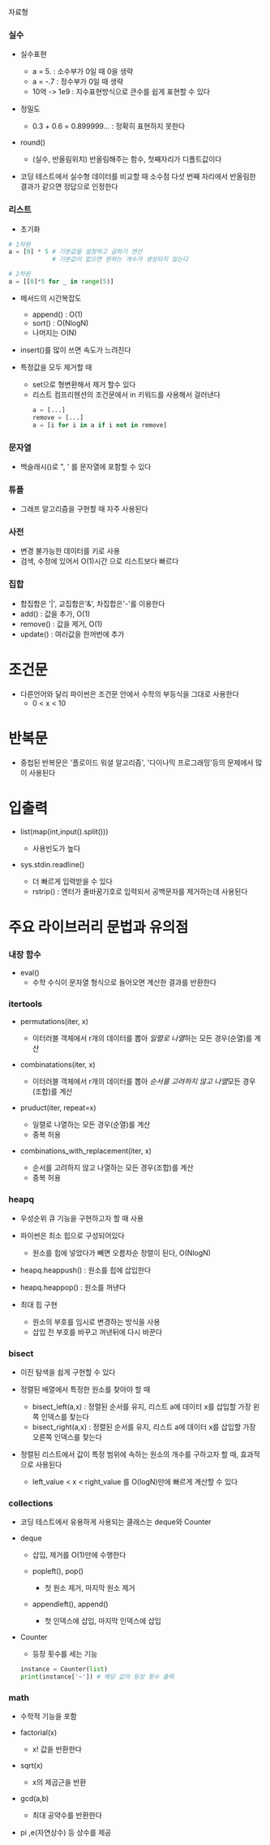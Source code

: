자료형
### 실수
- 실수표현
    - a = 5.    : 소수부가 0일 때 0을 생략
    - a = -.7   : 정수부가 0일 때 생략
    - 10억 -> 1e9   : 지수표현방식으로 큰수를 쉽게 표현할 수 있다

- 정밀도
    - 0.3 + 0.6 = 0.899999...   : 정확히 표현하지 못한다
- round()
    - (실수, 반올림위치) 반올림해주는 함수, 첫째자리가 디폴트값이다
    
- 코딩 테스트에서 실수형 데이터를 비교할 때 소수점 다섯 번째 자리에서 반올림한 결과가 같으면 정답으로 인정한다

### 리스트 
- 초기화
```py
# 1차원
a = [0] * 5 # 기본값을 설정하고 곱하기 연산
            # 기본값이 없으면 원하는 개수가 생성되지 않는다

# 2차원
a = [[0]*5 for _ in range(5)]

```
- 메서드의 시간복잡도
    - append() : O(1)
    - sort() : O(NlogN)
    - 나머지는 O(N)
    
- insert()를 많이 쓰면 속도가 느려진다
- 특정값을 모두 제거할 때
    - set으로 형변환해서 제거 할수 있다
    - 리스트 컴프리헨션의 조건문에서 in 키워드를 사용해서 걸러낸다
        ```py
        a = [...]
        remove = [...]
        a = [i for i in a if i not in remove]
        ```
    
### 문자열
- 백슬래시(\)로 ", ' 를 문자열에 포함할 수 있다

### 튜플
- 그래프 알고리즘을 구현할 때 자주 사용된다

### 사전
- 변경 불가능한 데이터를 키로 사용
- 검색, 수정에 있어서 O(1)시간 으로 리스트보다 빠르다

### 집합
- 합집합은 '|', 교집합은'&', 차집합은'-'를 이용한다
- add() : 값을 추가, O(1)
- remove() : 값을 제거, O(1)
- update() : 여러값을 한꺼번에 추가

# 조건문
- 다른언어와 달리 파이썬은 조건문 안에서 수학의 부등식을 그대로 사용한다
    - 0 < x < 10 

# 반복문
- 중첩된 반복문은 '플로이드 워셜 알고리즘', '다이나믹 프로그래밍'등의 문제에서 많이 사용된다

# 입출력
- list(map(int,input().split()))
    - 사용빈도가 높다

- sys.stdin.readline()
    - 더 빠르게 입력받을 수 있다
    - rstrip() : 엔터가 줄바꿈기호로 입력되서 공백문자를 제거하는데 사용된다

# 주요 라이브러리 문법과 유의점
### 내장 함수
- eval()
    - 수학 수식이 문자열 형식으로 들어오면 계산한 결과를 반환한다

### itertools
- permutations(iter, x)
    - 이터러블 객체에서 r개의 데이터를 뽑아 *일렬로 나열*하는 모든 경우(순열)를 계산

- combinatations(iter, x)
    - 이터러블 객체에서 r개의 데이터를 뽑아 *순서를 고려하지 않고 나열*모든 경우(조합)를 계산

- pruduct(iter, repeat=x)
    - 일렬로 나열하는 모든 경우(순열)를 계산
    - 중복 허용

- combinations_with_replacement(iter, x)
    - 순서를 고려하지 않고 나열하는 모든 경우(조합)를 계산
    - 중복 허용

### heapq
- 우성순위 큐 기능을 구현하고자 할 때 사용
- 파이썬은 최소 힙으로 구성되어있다
    - 원소를 힙에 넣었다가 빼면 오름차순 정렬이 된다, O(NlogN)

- heapq.heappush()  : 원소를 힙에 삽입한다
- heapq.heappop()   : 원소를 꺼낸다

- 최대 힙 구현
    - 원소의 부호를 임시로 변경하는 방식을 사용
    - 삽입 전 부호를 바꾸고 꺼낸뒤에 다시 바꾼다

### bisect
- 이진 탐색을 쉽게 구현할 수 있다
- 정렬된 배열에서 특정한 원소를 찾아야 할 때
    - bisect_left(a,x)  : 정렬된 순서를 유지, 리스트 a에 데이터 x를 삽입할 가장 왼쪽 인덱스를 찾는다
    - bisect_right(a,x)  : 정렬된 순서를 유지, 리스트 a에 데이터 x를 삽입할 가장 오른쪽 인덱스를 찾는다

- 정렬된 리스트에서 값이 특정 범위에 속하는 원소의 개수를 구하고자 할 때, 효과적으로 사용된다
    - left_value < x < right_value 를 O(logN)만에 빠르게 계산할 수 있다

### collections
- 코딩 테스트에서 유용하게 사용되는 클래스는 deque와 Counter
- deque
    - 삽입, 제거를 O(1)만에 수행한다
    - popleft(), pop()
        - 첫 원소 제거, 마지막 원소 제거
    
    - appendleft(), append()
        - 첫 인덱스에 삽입, 마지막 인덱스에 삽입

- Counter
    - 등장 횟수를 세는 기능
    ```py
    instance = Counter(list)
    print(instance['~']) # 해당 값의 등장 횟수 출력
    ```

### math
- 수학적 기능을 포함
- factorial(x)
    - x! 값을 반환한다

- sqrt(x)
    - x의 제곱근을 반환

- gcd(a,b)
    - 최대 공약수를 반환한다

- pi ,e(자연상수) 등 상수를 제공

        

